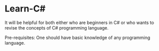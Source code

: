 # Learn-C#
It will be helpful for both either who are beginners in C# or who wants to revise the concepts of C# programming language.

Pre-requisites:
One should have basic knowledge of any programming language.
